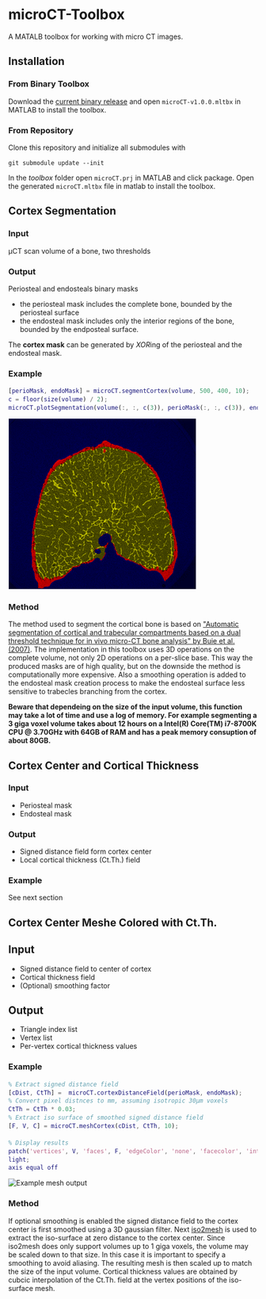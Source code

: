 # microCT-Toolbox
A MATALB toolbox for working with micro CT images.

## Installation

### From Binary Toolbox
Download the [current binary release]() and open `microCT-v1.0.0.mltbx` in MATLAB to install the toolbox.

### From Repository
Clone this repository and initialize all submodules with
```
git submodule update --init
```
In the *toolbox* folder open `microCT.prj` in MATLAB and click package.
Open the generated `microCT.mltbx` file in matlab to install the toolbox.


## Cortex Segmentation

### Input
µCT scan volume of a bone, two thresholds

### Output
Periosteal and endosteals binary masks

- the periosteal mask includes the complete bone, bounded by the periosteal surface
- the endosteal mask includes only the interior regions of the bone, bounded by the endposteal surface.

The **cortex mask** can be generated by *XOR*ing of the periosteal and the endosteal mask.

### Example
```matlab
[perioMask, endoMask] = microCT.segmentCortex(volume, 500, 400, 10);
c = floor(size(volume) / 2);
microCT.plotSegmentation(volume(:, :, c(3)), perioMask(:, :, c(3)), endoMask(:, :, c(3));
```

![Example segmentation output](https://raw.githubusercontent.com/ithron/microCT-Toolbox/master/images/muCTSegmentationExample.png?token=AAMZhQeOC3Zw71zn_jph7fas0JFh_LOVks5ceTNCwA%3D%3D)

### Method
The method used to segment the cortical bone is based on ["Automatic segmentation of cortical and trabecular compartments based on a dual threshold technique for in vivo micro-CT bone analysis" by Buie et al. (2007)](https://www.sciencedirect.com/science/article/pii/S8756328207005558?via%3Dihub).
The implementation in this toolbox uses 3D operations on the complete volume, not only 2D operations on a per-slice base.
This way the produced masks are of high quality, but on the downside the method is computationally more expensive.
Also a smoothing operation is added to the endosteal mask creation process to make the endosteal surface less sensitive to trabecles branching from the cortex.

**Beware that dependeing on the size of the input volume, this function may take a lot of time and use a log of memory.
For example segmenting a 3 giga voxel volume takes about 12 hours on a Intel(R) Core(TM) i7-8700K CPU @ 3.70GHz with 64GB of RAM and has a peak memory consuption of about 80GB.**

## Cortex Center and Cortical Thickness

### Input
- Periosteal mask
- Endosteal mask

### Output
- Signed distance field form cortex center
- Local cortical thickness (Ct.Th.) field

### Example
See next section

## Cortex Center Meshe Colored with Ct.Th.

## Input
- Signed distance field to center of cortex
- Cortical thickness field
- (Optional) smoothing factor

## Output
- Triangle index list
- Vertex list
- Per-vertex cortical thickness values

### Example
```matlab
% Extract signed distance field
[cDist, CtTh] =  microCT.cortexDistanceField(perioMask, endoMask);
% Convert pixel distnces to mm, assuming isotropic 30µm voxels
CtTh = CtTh * 0.03;
% Extract iso surface of smoothed signed distance field
[F, V, C] = microCT.meshCortex(cDist, CtTh, 10);

% Display results
patch('vertices', V, 'faces', F, 'edgeColor', 'none', 'facecolor', 'interp', 'facelighting', 'phong', 'FaceVertexCData', C);
light;
axis equal off
```

![Example mesh output](https://github.com/ithron/microCT-Toolbox/raw/master/images/muCTMeshExample.png)

### Method
If optional smoothing is enabled the signed distance field to the cortex center is first smoothed using a 3D gaussian filter.
Next [iso2mesh](http://iso2mesh.sourceforge.net) is used to extract the iso-surface at zero distance to the cortex center.
Since iso2mesh does only support volumes up to 1 giga voxels, the volume may be scaled down to that size. In this case it is important to specify a smoothing to avoid aliasing. The resulting mesh is then scaled up to match the size of the input volume.
Cortical thickness values are obtained by cubcic interpolation of the Ct.Th. field at the vertex positions of the iso-surface mesh.
